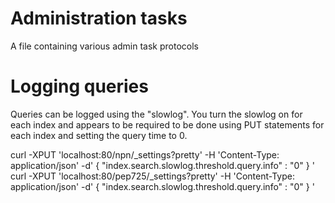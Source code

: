 # Administration tasks 
A file containing various admin task protocols

# Logging queries
Queries can be logged using the "slowlog".  You turn the slowlog on for each index
and appears to be required to be done using PUT statements for each index and setting
the query time to 0.  

curl -XPUT 'localhost:80/npn/_settings?pretty' -H 'Content-Type: application/json' -d'
{
	"index.search.slowlog.threshold.query.info" : "0" 
}
'
curl -XPUT 'localhost:80/pep725/_settings?pretty' -H 'Content-Type: application/json' -d'
{
	"index.search.slowlog.threshold.query.info" : "0" 
}
'
